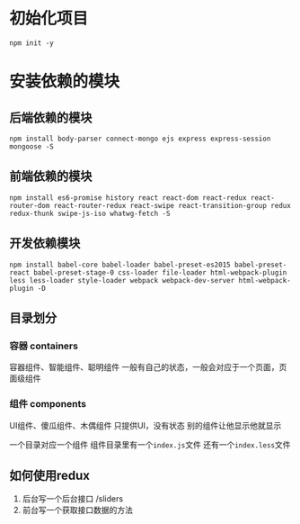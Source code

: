 # 初始化项目
```
npm init -y
```
# 安装依赖的模块

## 后端依赖的模块
```
npm install body-parser connect-mongo ejs express express-session mongoose -S
```
## 前端依赖的模块
```
npm install es6-promise history react react-dom react-redux react-router-dom react-router-redux react-swipe react-transition-group redux redux-thunk swipe-js-iso whatwg-fetch -S
```
## 开发依赖模块
```
npm install babel-core babel-loader babel-preset-es2015 babel-preset-react babel-preset-stage-0 css-loader file-loader html-webpack-plugin less less-loader style-loader webpack webpack-dev-server html-webpack-plugin -D
```

## 目录划分
### 容器 containers
容器组件、智能组件、聪明组件
一般有自己的状态，一般会对应于一个页面，页面级组件
### 组件 components
UI组件、傻瓜组件、木偶组件
只提供UI，没有状态
别的组件让他显示他就显示

一个目录对应一个组件
组件目录里有一个`index.js`文件
还有一个`index.less`文件

## 如何使用redux
1. 后台写一个后台接口  /sliders
2. 前台写一个获取接口数据的方法



